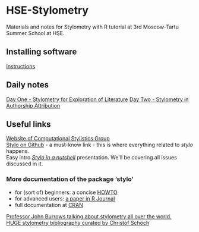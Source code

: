 # HSE-Stylometry
Materials and notes for Stylometry with R tutorial at 3rd Moscow-Tartu Summer School at HSE.
  
## Installing software
[Instructions](https://github.com/JoannaBy/HSE-Stylometry/blob/master/get_started.md)
  
## Daily notes
[Day One - Stylometry for Exploration of Literature](https://github.com/JoannaBy/HSE-Stylometry/blob/master/day_one.md)
[Day Two - Stylometry in Authorship Attribution](https://github.com/JoannaBy/HSE-Stylometry/blob/master/day_two.md)
  
## Useful links
[Website of Computational Stylistics Group](https://computationalstylistics.github.io/)  
[Stylo on Github](https://github.com/computationalstylistics/stylo) - a must-know link - this is where everything related to *stylo* happens.  
Easy intro *[Stylo in a nutshell](https://computationalstylistics.github.io/stylo_nutshell/)* presentation. We'll be covering all issues discussed in it.  
  
### More documentation of the package ‘stylo’
* for (sort of) beginners: a concise [HOWTO](https://sites.google.com/site/computationalstylistics/stylo/stylo_howto.pdf)
* for advanced users: [a paper in R Journal](https://journal.r-project.org/archive/2016/RJ-2016-007/RJ-2016-007.pdf)
* full documentation at [CRAN](https://cran.r-project.org/web/packages/stylo/stylo.pdf)  
  
[Professor John Burrows talking about stylometry all over the world.](https://youtu.be/0QpJFAjdKz8)  
[HUGE stylometry bibliography curated by Christof Schöch](https://www.zotero.org/groups/643516/stylometry_bibliography)
